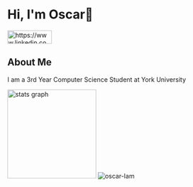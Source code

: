 <h1 align="left">Hi, I'm Oscar👋</h1>
<a href="https://www.linkedin.com/in/oscarl04/" target="blank"><img align="center" src="https://img.shields.io/badge/LinkedIn-blue?logo=linkedin&logoColor=white&style=for-the-badge" alt="https://www.linkedin.com/in/oscarl04/" height="30" width="100" /></a>
<h2 align="left">About Me</h2>
<p>I am a 3rd Year Computer Science Student at York University</p>
<img src="https://github-readme-stats.vercel.app/api?username=Virtu41&hide_title=true&hide_rank=true&show_icons=true&include_all_commits=true&count_private=true&disable_animations=false&theme=omni&locale=en&hide_border=true&order=1" height="200" alt="stats graph"  />

<img src="https://visitor-badge.laobi.icu/badge?page_id=Virtu41.Virtu41" alt="oscar-lam" />
<!--
**Virtu41/Virtu41** is a ✨ _special_ ✨ repository because its `README.md` (this file) appears on your GitHub profile.


Here are some ideas to get you started:

- 🔭 I’m currently working on ...
- 🌱 I’m currently learning ...
- 👯 I’m looking to collaborate on ...
- 🤔 I’m looking for help with ...
- 💬 Ask me about ...
- 📫 How to reach me: ...
- 😄 Pronouns: ...
- ⚡ Fun fact: ...
-->
